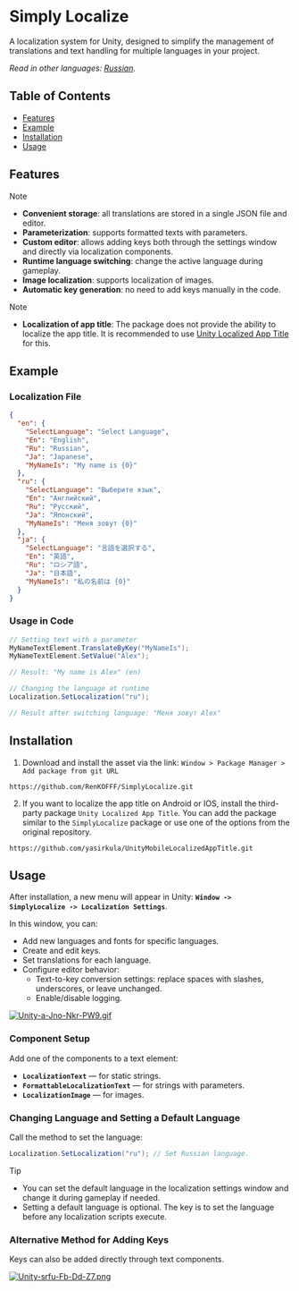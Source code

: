 # Simply Localize

A localization system for Unity, designed to simplify the management of translations and text handling for multiple languages in your project.

*Read in other languages: [Russian](README_RU.md).*

## Table of Contents

* [Features](#features)
* [Example](#example)
* [Installation](#installation)
* [Usage](#usage)

## Features

> [!NOTE]
> - **Convenient storage**: all translations are stored in a single JSON file and editor.
> - **Parameterization**: supports formatted texts with parameters.
> - **Custom editor**: allows adding keys both through the settings window and directly via localization components.
> - **Runtime language switching**: change the active language during gameplay.
> - **Image localization**: supports localization of images.
> - **Automatic key generation**: no need to add keys manually in the code.

> [!NOTE]
> - **Localization of app title**: The package does not provide the ability to localize the app title. It is recommended to use [Unity Localized App Title](https://github.com/yasirkula/UnityMobileLocalizedAppTitle.git) for this.

## Example
### Localization File

```json
{
  "en": {
    "SelectLanguage": "Select Language",
    "En": "English",
    "Ru": "Russian",
    "Ja": "Japanese",
    "MyNameIs": "My name is {0}"
  },
  "ru": {
    "SelectLanguage": "Выберите язык",
    "En": "Английский",
    "Ru": "Русский",
    "Ja": "Японский",
    "MyNameIs": "Меня зовут {0}"
  },
  "ja": {
    "SelectLanguage": "言語を選択する",
    "En": "英語",
    "Ru": "ロシア語",
    "Ja": "日本語",
    "MyNameIs": "私の名前は {0}"
  }
}
```

### Usage in Code

```csharp
// Setting text with a parameter
MyNameTextElement.TranslateByKey("MyNameIs");
MyNameTextElement.SetValue("Alex");

// Result: "My name is Alex" (en)

// Changing the language at runtime
Localization.SetLocalization("ru");

// Result after switching language: "Меня зовут Alex"
```

## Installation

1. Download and install the asset via the link: `Window > Package Manager > Add package from git URL`
```
https://github.com/RenKOFFF/SimplyLocalize.git
```

2. If you want to localize the app title on Android or IOS, install the third-party package `Unity Localized App Title`. You can add the package similar to the `SimplyLocalize` package or use one of the options from the original repository.
```
https://github.com/yasirkula/UnityMobileLocalizedAppTitle.git
```

## Usage

After installation, a new menu will appear in Unity:
**`Window -> SimplyLocalize -> Localization Settings`**.

In this window, you can:

- Add new languages and fonts for specific languages.
- Create and edit keys.
- Set translations for each language.
- Configure editor behavior:
    - Text-to-key conversion settings: replace spaces with slashes, underscores, or leave unchanged.
    - Enable/disable logging.

[![Unity-a-Jno-Nkr-PW9.gif](https://i.postimg.cc/BvWYbcmC/Unity-a-Jno-Nkr-PW9.gif)](https://postimg.cc/K1NrsLSK)

### Component Setup

Add one of the components to a text element:

- **`LocalizationText`** — for static strings.
- **`FormattableLocalizationText`** — for strings with parameters.
- **`LocalizationImage`** — for images.

### Changing Language and Setting a Default Language

Call the method to set the language:

```csharp
Localization.SetLocalization("ru"); // Set Russian language.
```

> [!TIP]
> - You can set the default language in the localization settings window and change it during gameplay if needed.
> - Setting a default language is optional. The key is to set the language before any localization scripts execute.

### Alternative Method for Adding Keys

Keys can also be added directly through text components.

[![Unity-srfu-Fb-Dd-Z7.png](https://i.postimg.cc/bvQ6tDMf/Unity-srfu-Fb-Dd-Z7.png)](https://postimg.cc/7CZMv6wK)

